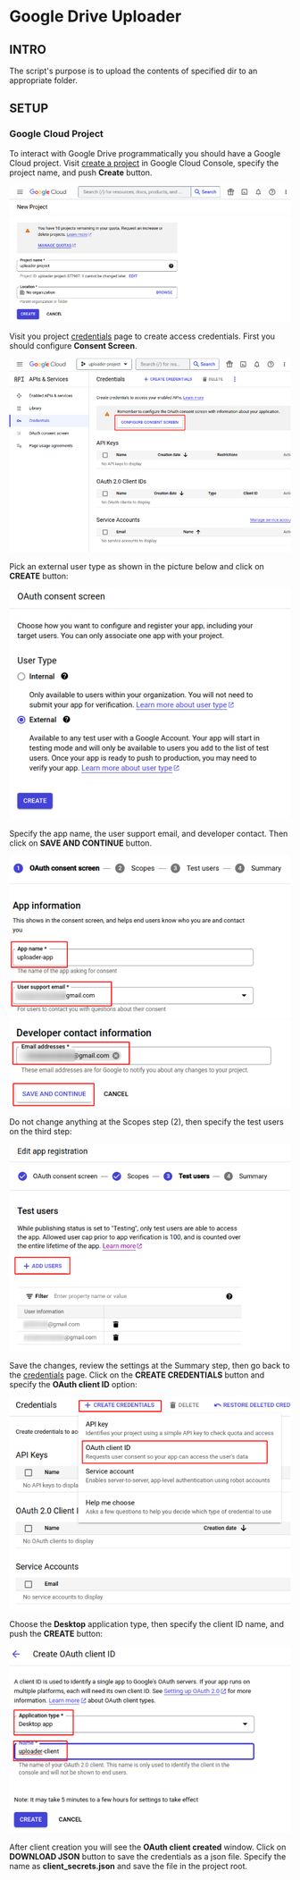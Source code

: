 # Google Drive Uploader

## INTRO

The script's purpose is to upload the contents of specified dir to an appropriate folder.

## SETUP

### Google Cloud Project

To interact with Google Drive programmatically you should have a Google Cloud project.
Visit [create a project](https://console.cloud.google.com/projectcreate) in Google Cloud
Console, specify the project name, and push **Create** button.

![pic1](docs/001-create-google-cloud-project.png)

Visit you project [credentials](https://console.cloud.google.com/apis/credentials) page
to create access credentials. First you should configure **Consent Screen**.

![pic2](docs/002-configure-consent-screen.png)

Pick an external user type as shown in the picture below and click on **CREATE** button:

![pic3](docs/003-user-type.png)

Specify the app name, the user support email, and developer contact. Then click on
**SAVE AND CONTINUE** button.

![pic4](docs/004-app-info-01.png)
![pic5](docs/005-app-info-02.png)

Do not change anything at the Scopes step (2), then specify the test users on the
third step:

![pic6](docs/006-app-info-03.png)

Save the changes, review the settings at the Summary step, then go back to the
[credentials](https://console.cloud.google.com/apis/credentials) page. Click on the
**CREATE CREDENTIALS** button and specify the **OAuth client ID** option:

![pic7](docs/007-create-credentials.png)

Choose the **Desktop** application type, then specify the client ID name, 
and push the **CREATE** button:

![pic8](docs/008-create-oauth.png)

After client creation you will see the **OAuth client created** window. Click on
**DOWNLOAD JSON** button to save the credentials as a json file. Specify the name
as **client_secrets.json** and save the file in the project root.
